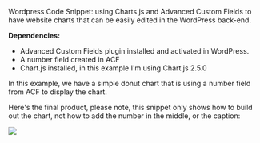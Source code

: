 Wordpress Code Snippet: using Charts.js and Advanced Custom Fields to have website charts that can be easily edited in the WordPress back-end.

<strong>Dependencies:</strong>
<ul>
   <li>Advanced Custom Fields plugin installed and activated in WordPress.</li>
   <li>A number field created in ACF</li>
   <li>Chart.js installed, in this example I'm using Chart.js 2.5.0</li>
</ul>

In this example, we have a simple donut chart that is using a number field from ACF to display the chart.

Here's the final product, please note, this snippet only shows how to build out the chart, not how to add the number in the middle, or the caption:<br/>
<div style="margin: 10px auto;"><img src="http://charlottehyland.com/wp-content/uploads/2017/11/donut-chart.png"/></div>


